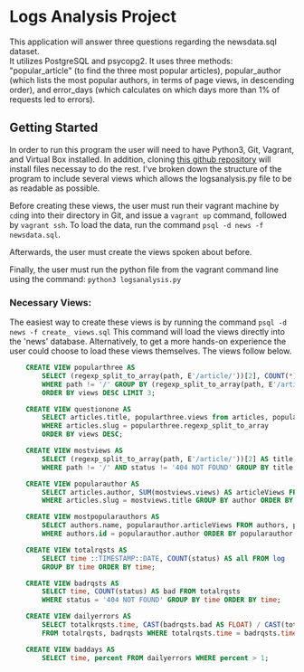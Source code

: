 # Logs Analysis Project

This application will answer three questions regarding the newsdata.sql dataset.  
It utilizes PostgreSQL and psycopg2. It uses three methods: "popular_article"
(to find the three most popular articles), popular_author (which lists the most
popular authors, in terms of page views, in descending order), and error_days
(which calculates on which days more than 1% of requests led to errors).


## Getting Started

In order to run this program the user will need to have Python3, Git, Vagrant, and Virtual Box installed.
In addition, cloning [this github repository](https://github.com/udacity/fullstack-nanodegree-vm) will install files necessay to do the rest.  I've broken down the structure of the program to include several views which allows the logsanalysis.py file to be as readable as possible.

Before creating these views, the user must run their vagrant machine by ```cd```ing into their directory in Git, and issue a ```vagrant up``` command, followed by ```vagrant ssh```.  To load the data, run the command ```psql -d news -f newsdata.sql```.

Afterwards, the user must create the views spoken about before.

Finally, the user must run the python file from the vagrant command line using the command: ```python3 logsanalysis.py```

### Necessary Views:

The easiest way to create these views is by running the command ```psql -d news -f create_ views.sql```
This command will load the views directly into the 'news' database.  Alternatively, to get a more hands-on experience the user could choose to load these views themselves.  The views follow below.

```sql
	CREATE VIEW popularthree AS
		SELECT (regexp_split_to_array(path, E'/article/'))[2], COUNT(*) AS views FROM log
		WHERE path != '/' GROUP BY (regexp_split_to_array(path, E'/article/'))[2] 
		ORDER BY views DESC LIMIT 3;

	CREATE VIEW questionone AS
		SELECT articles.title, popularthree.views from articles, popularthree
		WHERE articles.slug = popularthree.regexp_split_to_array
		ORDER BY views DESC;

	CREATE VIEW mostviews AS
		SELECT (regexp_split_to_array(path, E'/article/'))[2] AS title, COUNT(*) AS views FROM log
		WHERE path != '/' AND status != '404 NOT FOUND' GROUP BY title ORDER BY views DESC;

	CREATE VIEW popularauthor AS
		SELECT articles.author, SUM(mostviews.views) AS articleViews FROM articles, mostviews
		WHERE articles.slug = mostviews.title GROUP BY author ORDER BY articleViews desc;

	CREATE VIEW mostpopularauthors AS
		SELECT authors.name, popularauthor.articleViews FROM authors, popularauthor
		WHERE authors.id = popularauthor.author ORDER BY popularauthor.articleViews DESC;

	CREATE VIEW totalrqsts AS
		SELECT time ::TIMESTAMP::DATE, COUNT(status) AS all FROM log
		GROUP BY time ORDER BY time;

	CREATE VIEW badrqsts AS
		SELECT time, COUNT(status) AS bad FROM totalrqsts
		WHERE status = '404 NOT FOUND' GROUP BY time ORDER BY time;

	CREATE VIEW dailyerrors AS
		SELECT totalkrqsts.time, CAST(badrqsts.bad AS FLOAT) / CAST(totalrqsts.all AS FLOAT) * 100 AS percent
		FROM totalrqsts, badrqsts WHERE totalrqsts.time = badrqsts.time;

	CREATE VIEW baddays AS
		SELECT time, percent FROM dailyerrors WHERE percent > 1;
```
